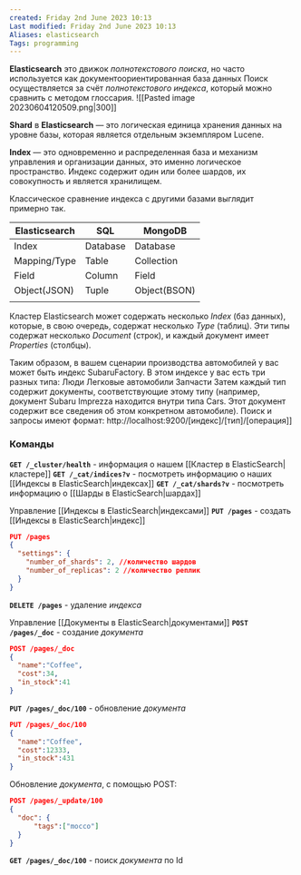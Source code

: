 ```yaml
---
created: Friday 2nd June 2023 10:13
Last modified: Friday 2nd June 2023 10:13
Aliases: elasticsearch
Tags: programming
---
```



**Elasticsearch** это движок *полнотекстового поиска*, но часто используется как документоориентированная база данных 
Поиск осуществляется за счёт *полнотекстового индекса*, который можно сравнить с методом глоссария. 
![[Pasted image 20230604120509.png|300]]


**Shard** в **Elasticsearch** — это логическая единица хранения данных на уровне базы, которая является отдельным экземпляром Lucene.

**Index** — это одновременно и распределенная база и механизм управления и организации данных, это именно логическое пространство. Индекс содержит один или более шардов, их совокупность и является хранилищем.  
  
Классическое сравнение индекса с другими базами выглядит примерно так.

| **Elasticsearch** | **SQL**  | **MongoDB**  |
| ----------------- | -------- | ------------ |
| Index             | Database | Database     |
| Mapping/Type      | Table    | Collection   |
| Field             | Column   | Field        |
| Object(JSON)      | Tuple    | Object(BSON) |
|                   |          |              |

Кластер Elasticsearch может содержать несколько *Index* (баз данных), которые, в свою очередь, содержат несколько *Type* (таблиц). Эти типы содержат несколько *Document* (строк), и каждый документ имеет *Properties* (столбцы). 

Таким образом, в вашем сценарии производства автомобилей у вас может быть индекс SubaruFactory. В этом индексе у вас есть три разных типа: Люди Легковые автомобили Запчасти Затем каждый тип содержит документы, соответствующие этому типу (например, документ Subaru Imprezza находится внутри типа Cars. Этот документ содержит все сведения об этом конкретном автомобиле). Поиск и запросы имеют формат: http://localhost:9200/[индекс]/[тип]/[операция]]


### Команды

**`GET /_cluster/health`** - информация о нашем [[Кластер в ElasticSearch|кластере]]
**`GET /_cat/indices?v`** - посмотреть информацию о наших [[Индексы в ElasticSearch|индексах]]
**`GET /_cat/shards?v`** - посмотреть информацию о [[Шарды в ElasticSearch|шардах]]

Управление [[Индексы в ElasticSearch|индексами]]
**`PUT /pages`** - создать [[Индексы в ElasticSearch|индекс]]
```json
PUT /pages
{
  "settings": {
    "number_of_shards": 2, //количество шардов
    "number_of_replicas": 2 //количество реплик
  }
}
```
**`DELETE /pages`** - удаление *индекса*

Управление [[Документы в ElasticSearch|документами]]
**`POST /pages/_doc`** - создание *документа*
```json
POST /pages/_doc
{
  "name":"Coffee",
  "cost":34,
  "in_stock":41
}
```

**`PUT /pages/_doc/100`** - обновление *документа*
```json
PUT /pages/_doc/100
{
  "name":"Coffee",
  "cost":12333,
  "in_stock":431
}
```
Обновление *документа*, с помощью POST:
```json
POST /pages/_update/100
{
  "doc": {
      "tags":["mocco"]
  } 
}
```

**`GET /pages/_doc/100`** - поиск *документа* по Id




